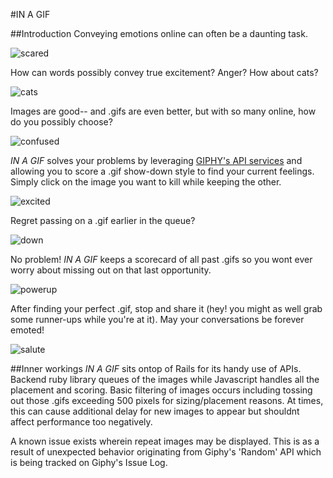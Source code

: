 #IN A GIF

##Introduction
Conveying emotions online can often be a daunting task. 

![scared](http://s3.amazonaws.com/giphygifs/media/DHujNQWc9XjRC/giphy.gif)

How can words possibly convey true excitement? Anger? How about cats? 

![cats](http://s3.amazonaws.com/giphygifs/media/UuIom9saJP5eg/giphy.gif)


Images are good-- and .gifs are even better, but with so many online, how do you possibly choose? 

![confused](http://s3.amazonaws.com/giphygifs/media/v0eHX3n28wvoQ/giphy.gif)

*IN A GIF* solves your problems by leveraging [GIPHY's API services](https://github.com/giphy/GiphyAPI) and allowing you to score a .gif show-down style to find your current feelings. Simply click on the image you want to kill while keeping the other.

![excited](http://s3.amazonaws.com/giphygifs/media/G3jZwNpYd7wnm/giphy.gif)

Regret passing on a .gif earlier in the queue? 

![down](http://s3.amazonaws.com/giphygifs/media/rfAc51qRkoAHC/giphy.gif)

No problem! *IN A GIF* keeps a scorecard of all past .gifs so you wont ever worry about missing out on that last opportunity. 

![powerup](http://media.giphy.com/media/WnZT6RnEwbKP6/giphy.gif)

After finding your perfect .gif, stop and share it (hey! you might as well grab some runner-ups while you're at it). May your conversations be forever emoted! 

![salute](http://s3.amazonaws.com/giphygifs/media/SS7BbrR0YJ3R6/giphy.gif)

##Inner workings
*IN A GIF* sits ontop of Rails for its handy use of APIs. Backend ruby library queues of the images while Javascript handles all the placement and scoring. Basic filtering of images occurs including tossing out those .gifs exceeding 500 pixels for sizing/placement reasons. At times, this can cause additional delay for new images to appear but shouldnt affect performance too negatively.

 A known issue exists wherein repeat images may be displayed. This is as a result of unexpected behavior originating from Giphy's 'Random' API which is being tracked on Giphy's Issue Log. 
